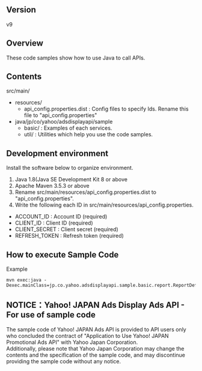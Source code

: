 ## Version

v9

## Overview

These code samples show how to use Java to call APIs.

## Contents

src/main/
  - resources/
    - api_config.properties.dist    : Config files to specify Ids. Rename this file to "api_config.properties"
  - java/jp/co/yahoo/adsdisplayapi/sample
    - basic/                      : Examples of each services.
    - util/                       : Utilities which help you use the code samples.

## Development environment

Install the software below to organize environment.

1. Java 1.8(Java SE Development Kit 8 or above
2. Apache Maven 3.5.3 or above
3. Rename src/main/resources/api_config.properties.dist to "api_config.properties".
4. Write the following each ID in src/main/resources/api_config.properties.
  - ACCOUNT_ID           : Account ID (required)
  - CLIENT_ID            : Client ID (required)
  - CLIENT_SECRET        : Client secret (required)
  - REFRESH_TOKEN        : Refresh token (required)

## How to execute Sample Code

Example
```
mvn exec:java -Dexec.mainClass=jp.co.yahoo.adsdisplayapi.sample.basic.report.ReportDefinitionServiceSample
```

## NOTICE：Yahoo! JAPAN Ads Display Ads API - For use of sample code

The sample code of Yahoo! JAPAN Ads API is provided to API users only who concluded the contract of "Application to Use Yahoo! JAPAN Promotional Ads API" with Yahoo Japan Corporation.  
Additionally, please note that Yahoo Japan Corporation may change the contents and the specification of the sample code, and may discontinue providing the sample code without any notice.  
